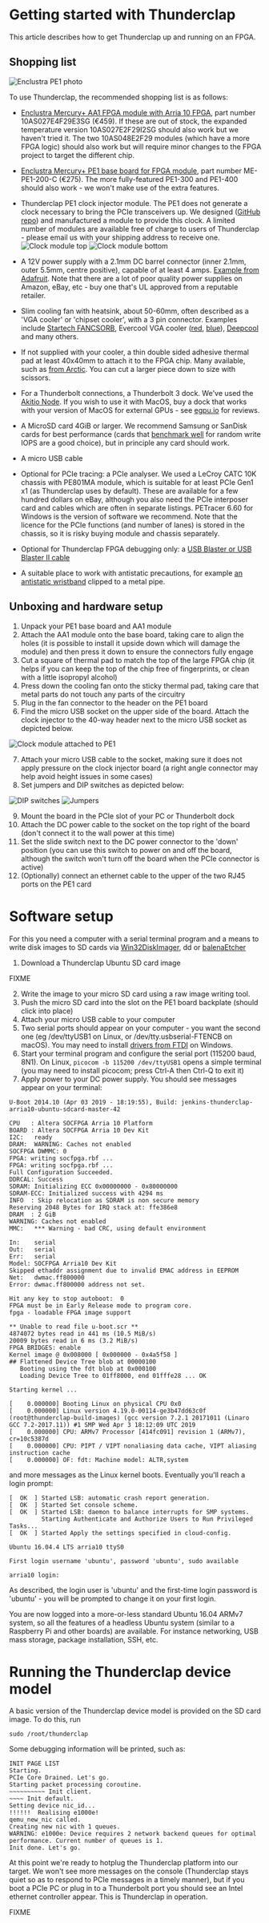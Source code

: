 # Getting started with Thunderclap

This article describes how to get Thunderclap up and running on an FPGA.

## Shopping list

![Enclustra PE1 photo](photos/thunderclap/enclustra-pe1aa1.jpg)

To use Thunderclap, the recommended shopping list is as follows:

* [Enclustra Mercury+ AA1 FPGA module with Arria 10 FPGA](https://www.enclustra.com/en/products/system-on-chip-modules/mercury-aa1/), part number 10AS027E4F29E3SG (€459).  If these are out of stock, the expanded temperature version 10AS027E2F29I2SG should also work but we haven't tried it.  The two 10AS048E2F29 modules (which have a more FPGA logic) should also work but will require minor changes to the FPGA project to target the different chip.
* [Enclustra Mercury+ PE1 base board for FPGA module](https://www.enclustra.com/en/products/base-boards/mercury-pe1-200-300-400/), part number ME-PE1-200-C (€275).  The more fully-featured PE1-300 and PE1-400 should also work - we won't make use of the extra features.
* Thunderclap PE1 clock injector module.  The PE1 does not generate a clock necessary to bring the PCIe transceivers up.  We designed ([GitHub repo](https://github.com/thunderclap-io/enclustra-pe1-clockinjector)) and manufactured a module to provide this clock.  A limited number of modules are available free of charge to users of Thunderclap - please email us with your shipping address to receive one.
![Clock module top](photos/thunderclap/clockmodule-top.jpg)
![Clock module bottom](photos/thunderclap/clockmodule-bottom.jpg)

* A 12V power supply with a 2.1mm DC barrel connector (inner 2.1mm, outer 5.5mm, centre positive), capable of at least 4 amps.  [Example from Adafruit](https://www.adafruit.com/product/352).  Note that there are a lot of poor quality power supplies on Amazon, eBay, etc - buy one that's UL approved from a reputable retailer.
* Slim cooling fan with heatsink, about 50-60mm, often described as a 'VGA cooler' or 'chipset cooler', with a 3 pin connector.  Examples include [Startech FANCSORB](https://www.startech.com/Computer-Parts/Fans/Aluminum-Universal-VGA-Cooler-Fan-with-Heatsink-and-TX3-Connector~FANCSORB), Evercool VGA cooler ([red](https://www.amazon.com/EVERCOOL-Mini-Universal-LED-Cooler/dp/B001E6OXFC), [blue](https://www.amazon.com/EVERCOOL-Mini-Universal-Cooler-Blue/dp/B001N0SGZM)), [Deepcool](https://www.amazon.com/Logisys-V50-Cooler-NVidia-Graphics/dp/B0087G0MY8/) and many others.
* If not supplied with your cooler, a thin double sided adhesive thermal pad at least 40x40mm to attach it to the FPGA chip.  Many available, such as [from Arctic](https://www.amazon.com/Arctic-4237-Efficient-Conductivity-Handling/dp/B00UYTTLI4/).  You can cut a larger piece down to size with scissors.
* For a Thunderbolt connections, a Thunderbolt 3 dock.  We've used the [Akitio Node](https://www.amazon.com/Akitio-Node-Thunderbolt3-Windows-Compatible/dp/B06XKKSNTS/).  If you wish to use it with MacOS, buy a dock that works with your version of MacOS for external GPUs - see [egpu.io](https://egpu.io/) for reviews.
* A MicroSD card 4GiB or larger.  We recommend Samsung or SanDisk cards for best performance (cards that [benchmark well](https://www.cameramemoryspeed.com/reviews/micro-sd-cards/) for random write IOPS are a good choice), but in principle any card should work.
* A micro USB cable
* Optional for PCIe tracing: a PCIe analyser.  We used a LeCroy CATC 10K chassis with PE801MA module, which is suitable for at least PCIe Gen1 x1 (as Thunderclap uses by default).  These are available for a few hundred dollars on eBay, although you also need the PCIe interposer card and cables which are often in separate listings.  PETracer 6.60 for Windows is the version of software we recommend.  Note that the licence for the PCIe functions (and number of lanes) is stored in the chassis, so it is risky buying module and chassis separately.
* Optional for Thunderclap FPGA debugging only: a [USB Blaster or USB Blaster II cable](https://www.terasic.com.tw/cgi-bin/page/archive.pl?Language=English&CategoryNo=74)
* A suitable place to work with antistatic precautions, for example [an antistatic wristband](https://www.amazon.com/Rosewill-Grounding-Alligator-RTK-002-Detachable/dp/B004N8ZQKY/) clipped to a metal pipe.

## Unboxing and hardware setup

1. Unpack your PE1 base board and AA1 module
2. Attach the AA1 module onto the base board, taking care to align the holes (it is possible to install it upside down which will damage the module) and then press it down to ensure the connectors fully engage
3. Cut a square of thermal pad to match the top of the large FPGA chip (it helps if you can keep the top of the chip free of fingerprints, or clean with a little isopropyl alcohol)
4. Press down the cooling fan onto the sticky thermal pad, taking care that metal parts do not touch any parts of the circuitry
5. Plug in the fan connector to the header on the PE1 board
6. Find the micro USB socket on the upper side of the board.  Attach the clock injector to the 40-way header next to the micro USB socket as depicted below.

![Clock module attached to PE1](photos/thunderclap/clockmodule.jpg)

7. Attach your micro USB cable to the socket, making sure it does not apply pressure on the clock injector board (a right angle connector may help avoid height issues in some cases)
8. Set jumpers and DIP switches as depicted below:

![DIP switches](photos/thunderclap/dipswitches.jpg)
![Jumpers](photos/thunderclap/jumpers.jpg)

9. Mount the board in the PCIe slot of your PC or Thunderbolt dock
10. Attach the DC power cable to the socket on the top right of the board (don't connect it to the wall power at this time)
11. Set the slide switch next to the DC power connector to the 'down' position (you can use this switch to power on and off the board, although the switch won't turn off the board when the PCIe connector is active)
12. (Optionally) connect an ethernet cable to the upper of the two RJ45 ports on the PE1 card


# Software setup

For this you need a computer with a serial terminal program and a means to write disk images to SD cards via [Win32DiskImager](https://sourceforge.net/projects/win32diskimager/files/latest/download?source=navbar), dd or [balenaEtcher](https://www.balena.io/etcher/)

1. Download a Thunderclap Ubuntu SD card image

FIXME

2. Write the image to your micro SD card using a raw image writing tool.
3. Push the micro SD card into the slot on the PE1 board backplate (should click into place)
4. Attach your micro USB cable to your computer
5. Two serial ports should appear on your computer - you want the second one (eg /dev/ttyUSB1 on Linux, or /dev/tty.usbserial-FTENCB on macOS).  You may need to install [drivers from FTDI](https://www.ftdichip.com/FTDrivers.htm) on Windows.
6. Start your terminal program and configure the serial port (115200 baud, 8N1).  On Linux, `picocom -b 115200 /dev/ttyUSB1` opens a simple terminal (you may need to install picocom; press Ctrl-A then Ctrl-Q to exit it)
7. Apply power to your DC power supply.  You should see messages appear on your terminal:

```
U-Boot 2014.10 (Apr 03 2019 - 18:19:55), Build: jenkins-thunderclap-arria10-ubuntu-sdcard-master-42

CPU   : Altera SOCFPGA Arria 10 Platform
BOARD : Altera SOCFPGA Arria 10 Dev Kit
I2C:   ready
DRAM:  WARNING: Caches not enabled
SOCFPGA DWMMC: 0
FPGA: writing socfpga.rbf ...
FPGA: writing socfpga.rbf ...
Full Configuration Succeeded.
DDRCAL: Success
SDRAM: Initializing ECC 0x00000000 - 0x80000000
SDRAM-ECC: Initialized success with 4294 ms
INFO  : Skip relocation as SDRAM is non secure memory
Reserving 2048 Bytes for IRQ stack at: ffe386e8
DRAM  : 2 GiB
WARNING: Caches not enabled
MMC:   *** Warning - bad CRC, using default environment

In:    serial
Out:   serial
Err:   serial
Model: SOCFPGA Arria10 Dev Kit
Skipped ethaddr assignment due to invalid EMAC address in EEPROM
Net:   dwmac.ff800000
Error: dwmac.ff800000 address not set.

Hit any key to stop autoboot:  0
FPGA must be in Early Release mode to program core.
fpga - loadable FPGA image support

** Unable to read file u-boot.scr **
4874072 bytes read in 441 ms (10.5 MiB/s)
20009 bytes read in 6 ms (3.2 MiB/s)
FPGA BRIDGES: enable
Kernel image @ 0x008000 [ 0x000000 - 0x4a5f58 ]
## Flattened Device Tree blob at 00000100
   Booting using the fdt blob at 0x000100
   Loading Device Tree to 01ff8000, end 01fffe28 ... OK

Starting kernel ...

[    0.000000] Booting Linux on physical CPU 0x0
[    0.000000] Linux version 4.19.0-00114-ge3b47dd63c0f (root@thunderclap-build-images) (gcc version 7.2.1 20171011 (Linaro GCC 7.2-2017.11)) #1 SMP Wed Apr 3 18:12:09 UTC 2019
[    0.000000] CPU: ARMv7 Processor [414fc091] revision 1 (ARMv7), cr=10c5387d
[    0.000000] CPU: PIPT / VIPT nonaliasing data cache, VIPT aliasing instruction cache
[    0.000000] OF: fdt: Machine model: ALTR,system
```

and more messages as the Linux kernel boots.  Eventually you'll reach a login prompt:

```
[  OK  ] Started LSB: automatic crash report generation.
[  OK  ] Started Set console scheme.
[  OK  ] Started LSB: daemon to balance interrupts for SMP systems.
         Starting Authenticate and Authorize Users to Run Privileged Tasks...
[  OK  ] Started Apply the settings specified in cloud-config.

Ubuntu 16.04.4 LTS arria10 ttyS0

First login username 'ubuntu', password 'ubuntu', sudo available

arria10 login:
```

As described, the login user is 'ubuntu' and the first-time login password is 'ubuntu' - you will be prompted to change it on your first login.

You are now logged into a more-or-less standard Ubuntu 16.04 ARMv7 system, so all the features of a headless Ubuntu system (similar to a Raspberry Pi and other boards) are available.  For instance networking, USB mass storage, package installation, SSH, etc.

# Running the Thunderclap device model

A basic version of the Thunderclap device model is provided on the SD card image.  To do this, run

```
sudo /root/thunderclap
```

Some debugging information will be printed, such as:

```
INIT PAGE LIST
Starting.
PCIe Core Drained. Let's go.
Starting packet processing coroutine.
~~~~~~~~~~ Init client.
~~~~ Init default.
Setting device nic_id...
!!!!!!  Realising e1000e!
qemu_new_nic called.
Creating new nic with 1 queues.
WARNING: e1000e: Device requires 2 network backend queues for optimal performance. Current number of queues is 1.
Init done. Let's go.
```

At this point we're ready to hotplug the Thunderclap platform into our target.  We won't see more messages on the console (Thunderclap stays quiet so as to respond to PCIe messages in a timely manner), but if you boot a PCIe PC or plug in to a Thunderbolt port you should see an Intel ethernet controller appear.  This is Thunderclap in operation.

FIXME
